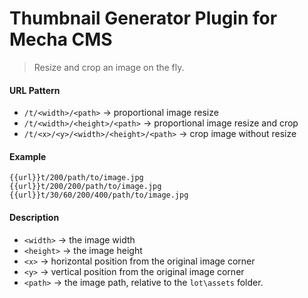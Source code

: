 Thumbnail Generator Plugin for Mecha CMS
========================================

> Resize and crop an image on the fly.

#### URL Pattern

 - `/t/<width>/<path>` → proportional image resize
 - `/t/<width>/<height>/<path>` → proportional image resize and crop
 - `/t/<x>/<y>/<width>/<height>/<path>` → crop image without resize

#### Example

~~~ .no-highlight
{{url}}t/200/path/to/image.jpg
{{url}}t/200/200/path/to/image.jpg
{{url}}t/30/60/200/400/path/to/image.jpg
~~~

#### Description

 - `<width>` → the image width
 - `<height>` → the image height
 - `<x>` → horizontal position from the original image corner
 - `<y>` → vertical position from the original image corner
 - `<path>` → the image path, relative to the `lot\assets` folder.